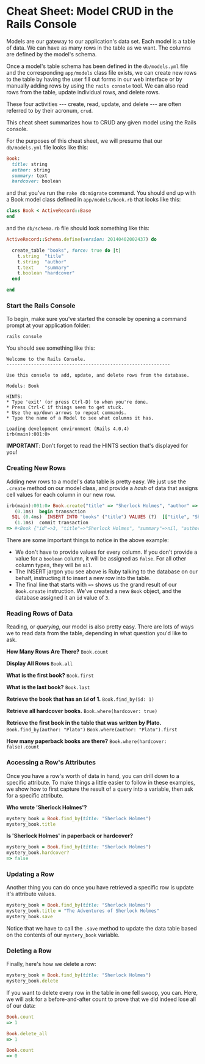 # Cheat Sheet: Model CRUD in the Rails Console

Models are our gateway to our application's data set.  Each model is a table of data.  We can have as many rows in the table as we want.  The columns are defined by the model's schema.

Once a model's table schema has been defined in the `db/models.yml` file and the corresponding `app/models` class file exists, we can create new rows to the table by having the user fill out forms in our web interface or by manually adding rows by using the `rails console` tool.  We can also read rows from the table, update individual rows, and delete rows.

These four activities --- create, read, update, and delete --- are often referred to by their acronum, `crud`.

This cheat sheet summarizes how to CRUD any given model using the Rails console.

For the purposes of this cheat sheet, we will presume that our `db/models.yml` file looks like this:

``` ruby
Book:
  title: string
  author: string
  summary: text
  hardcover: boolean
```

and that you've run the `rake db:migrate` command.  You should end up with a Book model class defined in `app/models/book.rb` that looks like this:

``` ruby
class Book < ActiveRecord::Base
end
```

and the `db/schema.rb` file should look something like this:

``` ruby
ActiveRecord::Schema.define(version: 20140402002437) do

  create_table "books", force: true do |t|
    t.string  "title"
    t.string  "author"
    t.text    "summary"
    t.boolean "hardcover"
  end

end
```

### Start the Rails Console

To begin, make sure you've started the console by opening a command prompt at your application folder:

```
rails console
```

You should see something like this:
```
Welcome to the Rails Console.
------------------------------------------------------------

Use this console to add, update, and delete rows from the database.

Models: Book

HINTS:
* Type 'exit' (or press Ctrl-D) to when you're done.
* Press Ctrl-C if things seem to get stuck.
* Use the up/down arrows to repeat commands.
* Type the name of a Model to see what columns it has.

Loading development environment (Rails 4.0.4)
irb(main):001:0>
```

**IMPORTANT**: Don't forget to read the HINTS section that's displayed for you!

### Creating New Rows

Adding new rows to a model's data table is pretty easy.  We just use the `.create` method on our model class, and provide a *hash* of data that assigns cell values for each column in our new row.

``` ruby
irb(main):001:0> Book.create("title" => "Sherlock Holmes", "author" => "Arthur Conan Doyle")
   (0.1ms)  begin transaction
  SQL (0.4ms)  INSERT INTO "books" ("title") VALUES (?)  [["title", "Sherlock Holmes"]]
   (1.1ms)  commit transaction
=> #<Book {"id"=>3, "title"=>"Sherlock Holmes", "summary"=>nil, "author_id"=>nil, "hardcover"=>nil}>
```

There are some important things to notice in the above example:

* We don't have to provide values for every column.  If you don't provide a value for a `boolean` column, it will be assigned as `false`.  For all other column types, they will be `nil`.
* The INSERT jargon you see above is Ruby talking to the database on our behalf, instructing it to insert a new row into the table.
* The final line that starts with `=>` shows us the grand result of our `Book.create` instruction.  We've created a new `Book` object, and the database assigned it an `id` value of `3`.

### Reading Rows of Data

Reading, or *querying*, our model is also pretty easy.  There are lots of ways we to read data from the table, depending in what question you'd like to ask.

**How Many Rows Are There?**
`Book.count`

**Display All Rows**
`Book.all`

**What is the first book?**
`Book.first`

**What is the last book?**
`Book.last`

**Retrieve the book that has an `id` of 1.**
`Book.find_by(id: 1)`

**Retrieve all hardcover books.**
`Book.where(hardcover: true)`

**Retrieve the first book in the table that was written by Plato.**
`Book.find_by(author: "Plato")`
`Book.where(author: "Plato").first`

**How many paperback books are there?**
`Book.where(hardcover: false).count`

### Accessing a Row's Attributes

Once you have a row's worth of data in hand, you can drill down to a specific attribute.  To make things a little easier to follow in these examples, we show how to first capture the result of a query into a variable, then ask for a specific attribute.

**Who wrote 'Sherlock Holmes'?**

``` ruby
mystery_book = Book.find_by(title: "Sherlock Holmes")
mystery_book.title
```

**Is 'Sherlock Holmes' in paperback or hardcover?**

``` ruby
mystery_book = Book.find_by(title: "Sherlock Holmes")
mystery_book.hardcover?
=> false
```

### Updating a Row

Another thing you can do once you have retrieved a specific row is update it's attribute values.

``` ruby
mystery_book = Book.find_by(title: "Sherlock Holmes")
mystery_book.title = "The Adventures of Sherlock Holmes"
mystery_book.save
```

Notice that we have to call the `.save` method to update the data table based on the contents of our `mystery_book` variable.

### Deleting a Row

Finally, here's how we delete a row:

``` ruby
mystery_book = Book.find_by(title: "Sherlock Holmes")
mystery_book.delete
```

If you want to delete every row in the table in one fell swoop, you can. Here, we will ask for a before-and-after count to prove that we did indeed lose all of our data:

``` ruby
Book.count
=> 1

Book.delete_all
=> 1

Book.count
=> 0
```